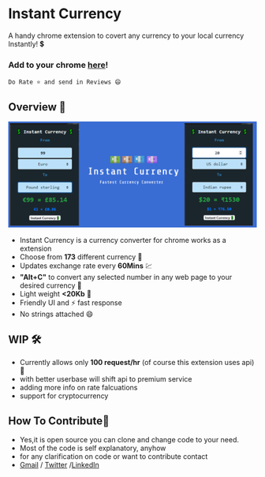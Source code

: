 # Instant Currency
 A handy chrome extension to covert any currency to your local currency Instantly! 💲

### Add to your chrome [here]!
```bash
Do Rate ⭐ and send in Reviews 😄
```

## Overview 👀
<img src="gitres/5.png">

- Instant Currency is a currency converter for chrome works as a extension 
- Choose from **173** different currency 💱
- Updates exchange rate every **60Mins** 💹
- **"Alt+C"** to convert any selected number in any web page to your desired currency 🌌
- Light weight **<20Kb** 📁
- Friendly UI and ⚡ fast response
- No strings attached 😄

## WIP 🛠
- Currently allows only **100 request/hr** (of course this extension uses api)😬
- with better userbase will shift api to premium service
- adding more info on rate falcuations
- support for cryptocurrency

## How To Contribute🤝 
- Yes,it is open source you can clone and change code to your need.
- Most of the code is self explanatory, anyhow
- for any clarification on code or want to contribute contact 
- [Gmail] / [Twitter] /[LinkedIn]

[Gmail]: <mailto:vashish888@gmail.com>
[LinkedIn]: <https://www.linkedin.com/in/asish-raju-7a0b90192>
[Twitter]: <https://twitter.com/vashish888>
[here]:<https://chrome.google.com/webstore/detail/instant-currency/lffbfebdjpoenhgcefjhmhjaidkkclno>